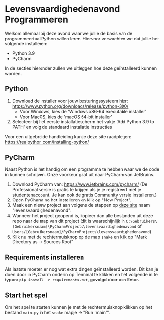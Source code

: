 # Levensvaardighedenavond Programmeren

Welkom allemaal bij deze avond waar we jullie de basis van de programmeertaal Python willen leren. Hiervoor verwachten we dat jullie het volgende installeren:
- Python 3.9
- PyCharm

In de secties hieronder zullen we uitleggen hoe deze geïnstalleerd kunnen worden.

## Python
1. Download de installer voor jouw besturingssysteem hier: https://www.python.org/downloads/release/python-390/
    - Voor Windows, kies de 'Windows x86-64 executable installer'
    - Voor MacOS, kies de 'macOS 64-bit installer'
2. Selecteer bij het eerste installatiescherm het vakje 'Add Python 3.9 to PATH' en volg de standaard installatie instructies

Voor een uitgebreide handleiding kun je deze site raadplegen: https://realpython.com/installing-python/

## PyCharm
Naast Python is het handig om een programma te hebben waar we de code in kunnen schrijven. Onze voorkeur gaat uit naar PyCharm van JetBrains.
1. Download PyCharm van: https://www.jetbrains.com/pycharm/ (De Professional versie is gratis te krijgen als je je registreert met je studentenaccount. Je kan ook de gratis Community versie installeren.)
2. Open PyCharm na het installeren en klik op "New Project".
3. Maak een nieuw project aan volgens de stappen op [deze site](https://www.jetbrains.com/help/pycharm/creating-and-running-your-first-python-project.html#creating-simple-project) naam "levensvaardighedenavond": 
4. Wanneer het project geopend is, kopieer dan alle bestanden uit deze repo naar de map van dit project (dit is waarschijnlijk in `C:\Gebruikers\[Gebruikersnaam]\PyCharmProjects\levensvaardighedenavond` of `Users/[Gebruikersnaam]/PyCharmProjects\levensvaardighedenavond`)
5. Klik nu met de rechtermuisknop op de map `snake` en klik op "Mark Directory as -> Sources Root" 

## Requirements installeren
Als laatste moeten er nog wat extra dingen geïnstalleerd worden. Dit kan je doen door in PyCharm onderin op Terminal te klikken en het volgende in te typen: `pip install -r requirements.txt`, gevolgd door een Enter.

## Start het spel
Om het spel te starten kunnen je met de rechtermuisknop klikken op het bestand `main.py` in het `snake` mapje -> "Run 'main'".
